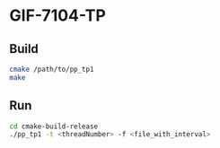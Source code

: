 # GIF-7104-TP

## Build 

```sh
cmake /path/to/pp_tp1
make
```

## Run

```sh
cd cmake-build-release
./pp_tp1 -t <threadNumber> -f <file_with_interval>
```
